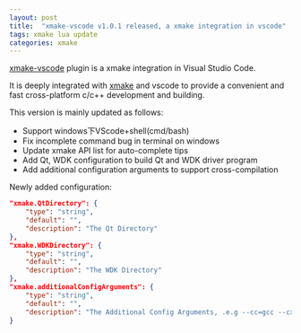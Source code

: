 ```yaml
---
layout: post
title:  "xmake-vscode v1.0.1 released, a xmake integration in vscode"
tags: xmake lua update
categories: xmake
---
```


[xmake-vscode](https://github.com/tboox/xmake-vscode) plugin is a xmake integration in Visual Studio Code.

It is deeply integrated with [xmake](https://github.com/tboox/xmake) and vscode to provide a convenient and fast cross-platform c/c++ development and building.

This version is mainly updated as follows:

* Support windows下VScode+shell(cmd/bash)
* Fix incomplete command bug in terminal on windows
* Update xmake API list for auto-complete tips
* Add Qt, WDK configuration to build Qt and WDK driver program
* Add additional configuration arguments to support cross-compilation

Newly added configuration:

```json
"xmake.QtDirectory": {
    "type": "string",
    "default": "",
    "description": "The Qt Directory"
},
"xmake.WDKDirectory": {
    "type": "string",
    "default": "",
    "description": "The WDK Directory"
},
"xmake.additionalConfigArguments": {
    "type": "string",
    "default": "",
    "description": "The Additional Config Arguments, .e.g --cc=gcc --cxflags=\"-DDEBUG\""
}
```
